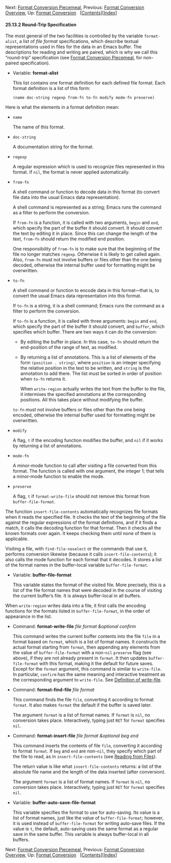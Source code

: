 <!-- This is the GNU Emacs Lisp Reference Manual
corresponding to Emacs version 27.2.

Copyright (C) 1990-1996, 1998-2021 Free Software Foundation,
Inc.

Permission is granted to copy, distribute and/or modify this document
under the terms of the GNU Free Documentation License, Version 1.3 or
any later version published by the Free Software Foundation; with the
Invariant Sections being "GNU General Public License," with the
Front-Cover Texts being "A GNU Manual," and with the Back-Cover
Texts as in (a) below.  A copy of the license is included in the
section entitled "GNU Free Documentation License."

(a) The FSF's Back-Cover Text is: "You have the freedom to copy and
modify this GNU manual.  Buying copies from the FSF supports it in
developing GNU and promoting software freedom." -->

<!-- Created by GNU Texinfo 6.7, http://www.gnu.org/software/texinfo/ -->

Next: [Format Conversion Piecemeal](Format-Conversion-Piecemeal.html), Previous: [Format Conversion Overview](Format-Conversion-Overview.html), Up: [Format Conversion](Format-Conversion.html)   \[[Contents](index.html#SEC_Contents "Table of contents")]\[[Index](Index.html "Index")]

#### 25.13.2 Round-Trip Specification

The most general of the two facilities is controlled by the variable `format-alist`, a list of *file format* specifications, which describe textual representations used in files for the data in an Emacs buffer. The descriptions for reading and writing are paired, which is why we call this “round-trip” specification (see [Format Conversion Piecemeal](Format-Conversion-Piecemeal.html), for non-paired specification).

*   Variable: **format-alist**

    This list contains one format definition for each defined file format. Each format definition is a list of this form:

        (name doc-string regexp from-fn to-fn modify mode-fn preserve)

Here is what the elements in a format definition mean:

*   `name`

    The name of this format.

*   `doc-string`

    A documentation string for the format.

*   `regexp`

    A regular expression which is used to recognize files represented in this format. If `nil`, the format is never applied automatically.

*   `from-fn`

    A shell command or function to decode data in this format (to convert file data into the usual Emacs data representation).

    A shell command is represented as a string; Emacs runs the command as a filter to perform the conversion.

    If `from-fn` is a function, it is called with two arguments, `begin` and `end`, which specify the part of the buffer it should convert. It should convert the text by editing it in place. Since this can change the length of the text, `from-fn` should return the modified end position.

    One responsibility of `from-fn` is to make sure that the beginning of the file no longer matches `regexp`. Otherwise it is likely to get called again. Also, `from-fn` must not involve buffers or files other than the one being decoded, otherwise the internal buffer used for formatting might be overwritten.

*   `to-fn`

    A shell command or function to encode data in this format—that is, to convert the usual Emacs data representation into this format.

    If `to-fn` is a string, it is a shell command; Emacs runs the command as a filter to perform the conversion.

    If `to-fn` is a function, it is called with three arguments: `begin` and `end`, which specify the part of the buffer it should convert, and `buffer`, which specifies which buffer. There are two ways it can do the conversion:

    *   By editing the buffer in place. In this case, `to-fn` should return the end-position of the range of text, as modified.

    *   By returning a list of annotations. This is a list of elements of the form `(position . string)`, where `position` is an integer specifying the relative position in the text to be written, and `string` is the annotation to add there. The list must be sorted in order of position when `to-fn` returns it.

        When `write-region` actually writes the text from the buffer to the file, it intermixes the specified annotations at the corresponding positions. All this takes place without modifying the buffer.

    `to-fn` must not involve buffers or files other than the one being encoded, otherwise the internal buffer used for formatting might be overwritten.

*   `modify`

    A flag, `t` if the encoding function modifies the buffer, and `nil` if it works by returning a list of annotations.

*   `mode-fn`

    A minor-mode function to call after visiting a file converted from this format. The function is called with one argument, the integer 1; that tells a minor-mode function to enable the mode.

*   `preserve`

    A flag, `t` if `format-write-file` should not remove this format from `buffer-file-format`.

The function `insert-file-contents` automatically recognizes file formats when it reads the specified file. It checks the text of the beginning of the file against the regular expressions of the format definitions, and if it finds a match, it calls the decoding function for that format. Then it checks all the known formats over again. It keeps checking them until none of them is applicable.

Visiting a file, with `find-file-noselect` or the commands that use it, performs conversion likewise (because it calls `insert-file-contents`); it also calls the mode function for each format that it decodes. It stores a list of the format names in the buffer-local variable `buffer-file-format`.

*   Variable: **buffer-file-format**

    This variable states the format of the visited file. More precisely, this is a list of the file format names that were decoded in the course of visiting the current buffer’s file. It is always buffer-local in all buffers.

When `write-region` writes data into a file, it first calls the encoding functions for the formats listed in `buffer-file-format`, in the order of appearance in the list.

*   Command: **format-write-file** *file format \&optional confirm*

    This command writes the current buffer contents into the file `file` in a format based on `format`, which is a list of format names. It constructs the actual format starting from `format`, then appending any elements from the value of `buffer-file-format` with a non-`nil` `preserve` flag (see above), if they are not already present in `format`. It then updates `buffer-file-format` with this format, making it the default for future saves. Except for the `format` argument, this command is similar to `write-file`. In particular, `confirm` has the same meaning and interactive treatment as the corresponding argument to `write-file`. See [Definition of write-file](Saving-Buffers.html#Definition-of-write_002dfile).

<!---->

*   Command: **format-find-file** *file format*

    This command finds the file `file`, converting it according to format `format`. It also makes `format` the default if the buffer is saved later.

    The argument `format` is a list of format names. If `format` is `nil`, no conversion takes place. Interactively, typing just `RET` for `format` specifies `nil`.

<!---->

*   Command: **format-insert-file** *file format \&optional beg end*

    This command inserts the contents of file `file`, converting it according to format `format`. If `beg` and `end` are non-`nil`, they specify which part of the file to read, as in `insert-file-contents` (see [Reading from Files](Reading-from-Files.html)).

    The return value is like what `insert-file-contents` returns: a list of the absolute file name and the length of the data inserted (after conversion).

    The argument `format` is a list of format names. If `format` is `nil`, no conversion takes place. Interactively, typing just `RET` for `format` specifies `nil`.

<!---->

*   Variable: **buffer-auto-save-file-format**

    This variable specifies the format to use for auto-saving. Its value is a list of format names, just like the value of `buffer-file-format`; however, it is used instead of `buffer-file-format` for writing auto-save files. If the value is `t`, the default, auto-saving uses the same format as a regular save in the same buffer. This variable is always buffer-local in all buffers.

Next: [Format Conversion Piecemeal](Format-Conversion-Piecemeal.html), Previous: [Format Conversion Overview](Format-Conversion-Overview.html), Up: [Format Conversion](Format-Conversion.html)   \[[Contents](index.html#SEC_Contents "Table of contents")]\[[Index](Index.html "Index")]
